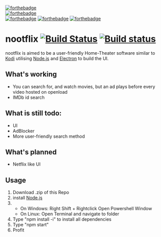 [![forthebadge](https://forthebadge.com/images/badges/built-with-love.svg)](https://forthebadge.com) <br>
[![forthebadge](https://forthebadge.com/images/badges/powered-by-electricity.svg)](https://forthebadge.com) <br>
[![forthebadge](https://forthebadge.com/images/badges/uses-css.svg)](https://forthebadge.com)
[![forthebadge](https://forthebadge.com/images/badges/uses-html.svg)](https://forthebadge.com)
[![forthebadge](https://forthebadge.com/images/badges/uses-js.svg)](https://forthebadge.com)
# nootflix [![Build Status](https://travis-ci.org/ThePStar7/nootflix.svg?branch=master)](https://travis-ci.org/ThePStar7/nootflix) [![Build status](https://ci.appveyor.com/api/projects/status/w41glb9jsxbaib0v?svg=true)](https://ci.appveyor.com/project/ThePStar7/nootflix)
nootflix is aimed to be a user-friendly Home-Theater software similar to <a href="https://github.com/xbmc/xbmc">Kodi</a>
utilising <a href="https://nodejs.org/en/">Node.js</a> and <a href="https://electronjs.org">Electron</a> to build the UI.

## What's working
- You can search for, and watch movies, but an ad plays before every video hosted on openload
- IMDb id search 
## What is still todo:
- UI
- AdBlocker
- More user-friendly search method
## What's planned
- Netflix like UI

## Usage
1. Download .zip of this Repo
2. install <a href="https://nodejs.org/en/download/">Node.js</a>
3. 
     - On Windows: Right Shift + Rightclick Open Powershell Window
      - On Linux: Open Terminal and navigate to folder
4. Type "npm install -i" to install all dependencies
5. Type "npm start"
6. Profit
